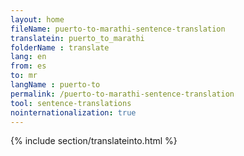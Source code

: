 ```yaml
---
layout: home
fileName: puerto-to-marathi-sentence-translation
translatein: puerto_to_marathi
folderName : translate
lang: en
from: es
to: mr
langName : puerto-to
permalink: /puerto-to-marathi-sentence-translation
tool: sentence-translations
nointernationalization: true
---
```

{% include section/translateinto.html %}
